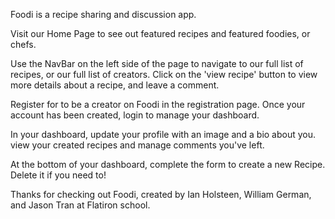 Foodi is a recipe sharing and discussion app.

Visit our Home Page to see out featured recipes and featured foodies, or chefs.

Use the NavBar on the left side of the page to navigate to our full list of recipes, or our full list of creators. Click on the 'view recipe' button to view more details about a recipe, and leave a comment.

Register for to be a creator on Foodi in the registration page. Once your account has been created, login to manage your dashboard.

In your dashboard, update your profile with an image and a bio about you. view your created recipes and manage comments you've left.

At the bottom of your dashboard, complete the form to create a new Recipe. Delete it if you need to!

Thanks for checking out Foodi, created by Ian Holsteen, William German, and Jason Tran at Flatiron school.
